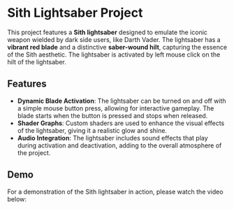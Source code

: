 # Sith Lightsaber Project
This project features a **Sith lightsaber** designed to emulate the iconic weapon wielded by dark side users, like Darth
Vader. The lightsaber has a **vibrant red blade** and a distinctive **saber-wound hilt**, capturing the essence of the
Sith aesthetic. The lightsaber is activated by left mouse click on the hilt of the lightsaber.

## Features
- **Dynamic Blade Activation**: The lightsaber can be turned on and off with a simple mouse button press, allowing for
  interactive gameplay. The blade starts when the button is pressed and stops when released.
- **Shader Graphs**: Custom shaders are used to enhance the visual effects of the lightsaber, giving it a realistic glow
  and shine.
- **Audio Integration**: The lightsaber includes sound effects that play during activation and deactivation, adding to
  the overall atmosphere of the project.

## Demo
For a demonstration of the Sith lightsaber in action, please watch the video below:

